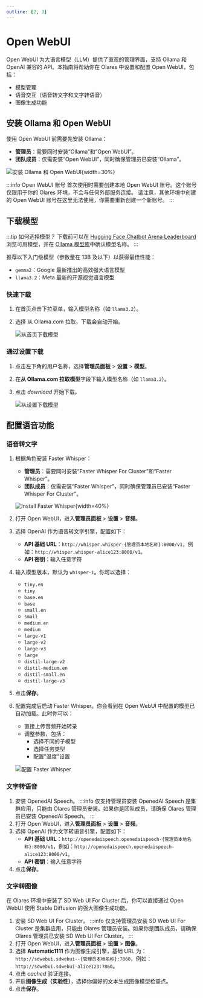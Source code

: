 ```yaml
---
outline: [2, 3]
---
```


# Open WebUI

Open WebUI 为大语言模型（LLM）提供了直观的管理界面，支持 Ollama 和 OpenAI 兼容的 API。本指南将帮助你在 Olares 中设置和配置 Open WebUI，包括：

* 模型管理
* 语音交互（语音转文字和文字转语音）
* 图像生成功能

## 安装 Ollama 和 Open WebUI
使用 Open WebUI 前需要先安装 Ollama：
* **管理员**：需要同时安装“Ollama”和“Open WebUI”。
* **团队成员**：仅需安装“Open WebUI”，同时确保管理员已安装“Ollama”。

![安装 Ollama 和 Open WebUI](/images/manual/use-cases/install-open-webui.png){width=30%}

:::info Open WebUI 账号
首次使用时需要创建本地 Open WebUI 账号。这个账号仅限用于你的 Olares 环境，不会与任何外部服务连接。
请注意，其他环境中创建的 Open WebUI 账号在这里无法使用，你需要重新创建一个新账号。
:::

## 下载模型
:::tip 如何选择模型？
下载前可以在 [Hugging Face Chatbot Arena Leaderboard](https://huggingface.co/spaces/lmsys/chatbot-arena-leaderboard) 浏览可用模型，并在 [Ollama 模型库](https://ollama.com/library)中确认模型名称。
:::

推荐以下入门级模型（参数量在 13B 及以下）以获得最佳性能：

* `gemma2`：Google 最新推出的高效强大语言模型
* `llama3.2`：Meta 最新的开源视觉语言模型

### 快速下载
1. 在首页点击下拉菜单，输入模型名称（如 `llama3.2`）。
2. 选择 从 Ollama.com 拉取，下载会自动开始。

   ![从首页下载模型](/images/zh/manual/use-cases/openwebui-download-model-quick.png#bordered)
### 通过设置下载
1. 点击左下角的用户名称，选择**管理员面板** > **设置** > **模型**。
2. 在**从 Ollama.com 拉取模型**字段下输入模型名称（如 `llama3.2`）。
3. 点击 <i class="material-symbols-outlined">download</i> 开始下载。

   ![从设置下载模型](/images/zh/manual/use-cases/openwebui-download-model-settings.png#bordered)

## 配置语音功能
### 语音转文字
1. 根据角色安装 Faster Whisper：
   - **管理员**：需要同时安装“Faster Whisper For Cluster”和“Faster Whisper”。
   - **团队成员**：仅需安装“Faster Whisper”，同时确保管理员已安装“Faster Whisper For Cluster”。

   ![Install Faster Whisper](/images/manual/use-cases/install-faster-whisper.png){width=40%}
2. 打开 Open WebUI，进入**管理员面板** > **设置** > **音频**。
3. 选择 OpenAI 作为语音转文字引擎，配置如下：
   - **API 基础 URL**：`http://whisper.whisper-{管理员本地名称}:8000/v1`，例如：`http://whisper.whisper-alice123:8000/v1`。
   - **API 密钥**：输入任意字符
4. 输入模型版本，默认为 `whisper-1`。你可以选择：
   - `tiny.en`
   - `tiny`
   - `base.en`
   - `base`
   - `small.en`
   - `small`
   - `medium.en`
   - `medium`
   - `large-v1`
   - `large-v2`
   - `large-v3`
   - `large`
   - `distil-large-v2`
   - `distil-medium.en`
   - `distil-small.en`
   - `distil-large-v3`
5. 点击**保存**。
6. 配置完成后启动 Faster Whisper。你会看到在 Open WebUI 中配置的模型已自动加载。此时你可以：
   - 直接上传音频开始转录
   - 调整参数，包括：
      - 选择不同的子模型
      - 选择任务类型
      - 配置"温度"设置

   ![配置 Faster Whisper](/images/zh/manual/use-cases/openwebui-faster-whisper.png#bordered)

### 文字转语音
1. 安装 OpenedAI Speech。
   :::info 仅支持管理员安装
   OpenedAI Speech 是集群应用，只能由 Olares 管理员安装。如果你是团队成员，请确保 Olares 管理员已安装 OpenedAI Speech。
   :::
2. 打开 Open WebUI，进入**管理员面板** > **设置** > **音频**。
3. 选择 OpenAI 作为文字转语音引擎，配置如下：
   - **API 基础 URL**：`http://openedaispeech.openedaispeech-{管理员本地名称}:8000/v1`，例如：`http://openedaispeech.openedaispeech-alice123:8000/v1`。
   - **API 密钥**：输入任意字符
4. 点击**保存**。

### 文字转图像
在 Olares 环境中安装了 SD Web UI For Cluster 后，你可以直接通过 Open WebUI 使用 Stable Diffusion 的强大图像生成功能。

1. 安装 SD Web UI For Cluster。
   :::info 仅支持管理员安装
   SD Web UI For Cluster 是集群应用，只能由 Olares 管理员安装。如果你是团队成员，请确保 Olares 管理员已安装 SD Web UI For Cluster。
   :::
2. 打开 Open WebUI，进入**管理员面板** > **设置** > **图像**。
3. 选择 **Automatic1111** 作为图像生成引擎，基础 URL 为：`http://sdwebui.sdwebui--{管理员本地名称}:7860`，例如：`http://sdwebui.sdwebui-alice123:7860`。
4. 点击 <i class="material-symbols-outlined">cached</i> 验证连接。
5. 开启**图像生成（实验性）**，选择你偏好的文本生成图像模型检查点。
6. 点击**保存**。
